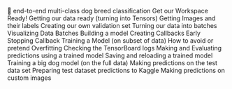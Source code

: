 🐶 end-to-end multi-class dog breed classification
Get our Workspace Ready!
Getting our data ready (turning into Tensors)
Getting Images and their labels
Creating our own validation set
Turning our data into batches
Visualizing Data Batches
Building a model
Creating Callbacks
Early Stopping Callback
Training a Model (on subset of data)
How to avoid or pretend Overfitting
Checking the TensorBoard logs
Making and Evaluating predictions using a trained model
Saving and reloading a trained model
Training a big dog model (on the full data)
Making predictions on the test data set
Preparing test dataset predictions to Kaggle
Making predictions on custom images
